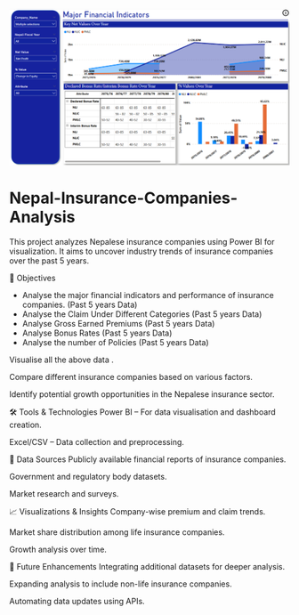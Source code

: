 ![image alt](images/finindicatorsvis4.png)
# Nepal-Insurance-Companies-Analysis
This project analyzes Nepalese insurance companies using Power BI for visualization. It aims to uncover industry trends of insurance companies over the past 5 years.

📌 Objectives
- Analyse the major financial indicators and performance of insurance companies. (Past 5 years Data)
- Analyse the Claim Under Different Categories (Past 5 years Data)
- Analyse Gross Earned Premiums (Past 5 years Data)
- Analyse Bonus Rates (Past 5 years Data)
- Analyse the number of Policies  (Past 5 years Data)

Visualise all the above data .

Compare different insurance companies based on various factors.

Identify potential growth opportunities in the Nepalese insurance sector.

🛠️ Tools & Technologies
Power BI – For data visualisation and dashboard creation.

Excel/CSV – Data collection and preprocessing.


📂 Data Sources
Publicly available financial reports of insurance companies.

Government and regulatory body datasets.

Market research and surveys.

📈 Visualizations & Insights
Company-wise premium and claim trends.

Market share distribution among life insurance companies.

Growth analysis over time.


🚀 Future Enhancements
Integrating additional datasets for deeper analysis.

Expanding analysis to include non-life insurance companies.

Automating data updates using APIs.
